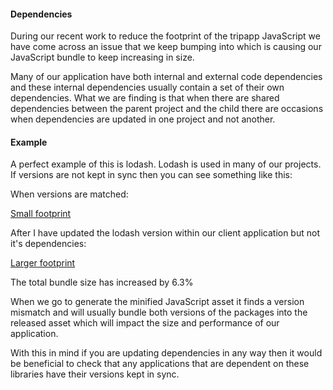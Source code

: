 #### Dependencies

During our recent work to reduce the footprint of the tripapp JavaScript we have come across an issue that we keep bumping into which is causing our JavaScript bundle to keep increasing in size.

Many of our application have both internal and external code dependencies and these internal dependencies usually contain a set of their own dependencies. What we are finding is that when there are shared dependencies between the parent project and the child there are occasions when dependencies are updated in one project and not another.

#### Example

A perfect example of this is lodash. Lodash is used in many of our projects. If versions are not kept in sync then you can see something like this:

When versions are matched:

[Small footprint](/images/dependencies/small.png)

After I have updated the lodash version within our client application but not it's dependencies:

[Larger footprint](/images/dependencies/small.png)

The total bundle size has increased by 6.3%

When we go to generate the minified JavaScript asset it finds a version mismatch and will usually bundle both versions of the packages into the released asset which will impact the size and performance of our application.

With this in mind if you are updating dependencies in any way then it would be beneficial to check that any applications that are dependent on these libraries have their versions kept in sync.

